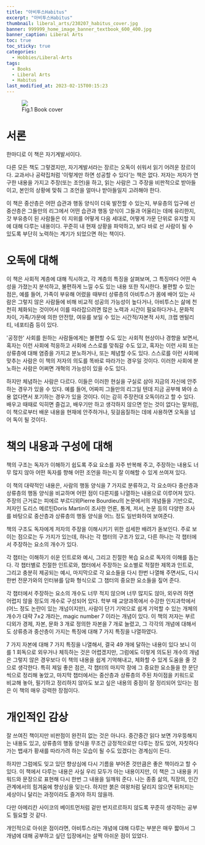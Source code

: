 ```yaml
---
title: "아비투스Habitus"
excerpt: "아비투스Habitus"
thumbnail: liberal_arts/230207_habitus_cover.jpg
banner: 999999_home_image_banner_textbook_600_400.jpg
banner_caption: Liberal Arts
toc: true
toc_sticky: true
categories:
  - Hobbies/Liberal-Arts
tags:
  - Books
  - Liberal Arts
  - Habitus
last_modified_at: 2023-02-15T00:15:23
---
```


<figure style="width: 300px" class="align-center">
  <a href="{{ site.url }}{{ site.baseurl }}/assets/images/liberal_arts/230207_habitus_cover.jpg">
  <img src="{{ site.url }}{{ site.baseurl }}/assets/images/liberal_arts/230207_habitus_cover.jpg">
  </a>
  <figcaption>
  Fig.1 Book cover
  </figcaption>
</figure>

# 서론

한마디로 이 책은 자기계발서이다.

다른 모든 책도 그렇겠지만, 자기계발서라는 장르는 오독이 쉬워서 읽기 어려운 장르이다. 교과서나 공략집처럼 '이렇게만 하면 성공할 수 있다'는 책은 없다. 저자는 저자가 연구한 내용을 가지고 주장(또는 조언)을 하고, 읽는 사람은 그 주장을 비판적으로 받아들이고, 본인의 상황에 맞춰 그 조언을 얼마나 받아들일지 고려해야 한다.

이 책은 중산층은 어떤 습관과 행동 양식이 더욱 발전할 수 있는지, 부유층의 입구에 선 중산층은 그들만의 리그에서 어떤 습관과 행동 양식이 그들과 어울리는 데에 유리한지, 갓 부유층이 된 사람들은 이 지위를 어떻게 다음 세대로, 어떻게 가문 단위로 유지할 지에 대해 다루는 내용이다. 꾸준히 내 현재 상황을 파악하고, 보다 바로 선 사람이 될 수 있도록 부단히 노력하는 계기가 되었으면 하는 책이다.

# 오독에 대해

이 책은 사회적 계층에 대해 직시하고, 각 계층의 특징을 살펴보며, 그 특징마다 어떤 속성을 가졌는지 분석하고, 불편하게 느낄 수도 있는 내용 또한 직시한다. 불편할 수 있는 점은, 예를 들어, 가족이 부유해 어렸을 때부터 상류층의 아비투스가 몸에 배어 있는 사람은 그렇지 않은 사람들에 비해 비교적 성공의 가능성이 높다거나, 아비투스는 삶에 천천히 체화되는 것이어서 이를 따라잡으려면 많은 노력과 시간이 필요하다거나, 문화적 차이, 가족/가문에 의한 안전망, 여유를 보일 수 있는 시간적/자본적 사치, 크랩 멘털리티, 네포티즘 등이 있다.

'공정한' 사회를 원하는 사람들에게는 불편할 수도 있는 사회적 현상이나 경향을 보면서, 혹자는 이런 사회에 적응하고 사회에 스스로를 맞춰갈 수도 있고, 혹자는 이런 사회 또는 상류층에 대해 염증을 가지고 분노하거나, 또는 체념할 수도 있다. 스스로를 이런 사회에 맞추는 사람은 이 책의 저자의 의도를 똑바로 따라가는 경우일 것이다. 이러한 사회에 분노하는 사람은 어쩌면 개혁의 가능성이 있을 수도 있다.

하지만 체념하는 사람은 다르다. 이들은 이러한 현실을 구실로 삼아 지금의 자신에 안주하는 경우가 있을 수 있다. 예를 들어, 어짜피 그들만의 리그일 텐데 지금 공부해 봐야 소용 없다면서 포기하는 경우가 있을 것이다. 이는 감히 주장컨대 오독이라고 할 수 있다. 배우고 때때로 익히면 즐겁고, 배우기만 하고 생각하지 않으면 얻는 것이 없다는 말처럼, 이 책으로부터 배운 내용을 현재에 안주하거나, 뒷걸음질하는 데에 사용하면 오독을 넘어 독이 될 것이다.

# 책의 내용과 구성에 대해

책의 구조는 독자가 이해하기 쉽도록 주요 요소를 자주 반복해 주고, 주장하는 내용도 너무 많지 않아 어떤 독자를 향해 어떤 조언을 하는지 잘 이해할 수 있게 쓰여져 있다.

이 책의 대략적인 내용은, 사람의 행동 양식을 7 가지로 분류하고, 각 요소마다 중산층과 상류층의 행동 양식을 비교하며 어떤 점이 다른지를 나열하는 내용으로 이루어져 있다. 주장의 근거로는 피에르 부르디외Pierre Bourdieu의 논문에서의 개념들을 기반으로, 저자인 도리스 메르틴Doris Martin이 조사한 언론, 통계, 저서, 논문 등의 다양한 조사를 바탕으로 중산층과 상류층의 행동 양식을 어느 정도 일반화하여 보여준다.

책의 구조도 독자에게 저자의 주장을 이해시키기 위한 섬세한 배려가 돋보인다. 주로 보이는 점으로는 두 가지가 있는데, 하나는 각 챕터의 구조가 있고, 다른 하나는 각 챕터에서 주장하는 요소의 개수가 있다.

각 챕터는 이해하기 쉬운 인트로와 예시, 그리고 친절한 복습 요소로 독자의 이해를 돕는다. 각 챕터별로 친절한 인트로와, 챕터에서 주장하는 요소별로 적절한 제목과 인트로, 그리고 충분히 제공되는 예시, 마지막으로 각 요소들을 다시 한번 나열해 주면서도, 다시 한번 전문가와의 인터뷰를 담화 형식으로 그 챕터의 중요한 요소들을 짚어 준다.

각 챕터에서 주장하는 요소의 개수도 너무 적지 않으며 너무 많지도 않아, 외우려 하면 어렵지 않을 정도의 개수로 구성되어 있다. 학부 때 교양과목에서 수강한 인지과학에서(어느 정도 논란이 있는 개넘이지만), 사람이 단기 기억으로 쉽게 기억할 수 있는 개체의 개수가 대략 7±2 개라는, magic number 7 이라는 개념이 있다. 이 책의 저자는 부르디외가 경제, 자본, 문화 3 개로 정의한 자본을 7 개로 늘렸고, 그 각각의 개념에 대해서도 상류층과 중산층이 가지는 특징에 대해 7 가지 특징을 나열하였다.

7 가지 자본에 대해 7 가지 특징을 나열해서, 결국 49 개에 달하는 내용이 있다 보니 이를 1 회독으로 외우거나 체득하는 것은 어렵겠지만, 그럼에도 이렇게 의도된 개수의 개념은 그렇지 않은 경우보다 이 책의 내용을 쉽게 기억해내고, 체화할 수 있게 도움을 줄 것으로 생각한다. 특히 제일 좋은 점은, 각 챕터의 마지막 장에 그 중요한 요소들을 한 문단씩으로 정리해 놓았고, 마지막 챕터에서는 중산층과 상류층의 주된 차이점을 키워드로 비교해 놓아, 필기하고 정리하지 않아도 보고 싶은 내용의 중점이 잘 정리되어 있다는 점은 이 책의 매우 강력한 장점이다.

# 개인적인 감상

잘 쓰여진 책이지만 비판점이 완전히 없는 것은 아니다. 중간중간 읽다 보면 갸우뚱해지는 내용도 있고, 상류층의 행동 양식을 무조건 긍정적으로만 다루는 장도 있어, 자칫하다가는 뱁새가 황새를 따라가려 하는 모습이 될 수도 있겠다는 경계심이 든다.

하지만 그럼에도 잊고 있던 향상심에 다시 기름을 부어준 것만큼은 좋은 책이라고 할 수 있다. 이 책에서 다루는 내용은 사실 우리 모두가 아는 내용이지만, 이 책은 그 내용을 키워드와 문장으로 표현해 다시 한번 그 내용을 일깨워 준다. 나는 종종 삶의, 직장의, 인간 관계에서의 힘겨움에 향상심을 잊는다. 하지만 붉은 여왕처럼 달리지 않으면 뒤처지는 세상이니 달리는 과정이라도 즐겨야 하지 않을까.

다만 아메리칸 사이코의 베이트먼처럼 겉만 번지르르하지 않도록 꾸준히 생각하는 공부도 필요할 것 같다.

개인적으로 아쉬운 점이라면, 아비투스라는 개념에 대해 다루는 부분은 매우 짧아서 그 개념에 대해 공부하고 싶던 입장에서는 살짝 아쉬운 점이 있었다.
